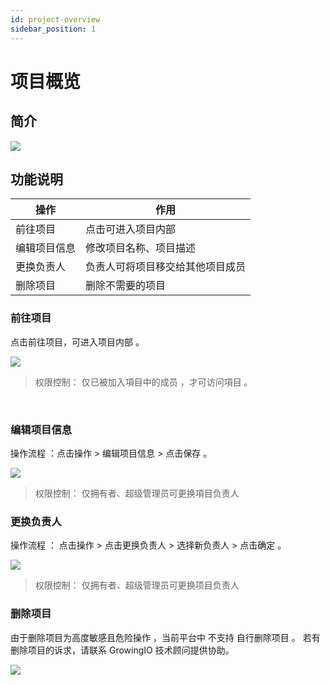 ```yaml
---
id: project-overview
sidebar_position: 1
---
```


# 项目概览

## 简介[](#jian-jie)

![](/img/assets-M2qbZInaXgdm8kkNosp-MkHAw35zOpUAKk8Gkij-MkHB27R_bgbDcdnHI1Timage.png)


## 功能说明[](#gong-neng-shuo-ming)

| 操作  | 作用  |
| --- | --- |
| 前往项目 | 点击可进入项目内部 |
| 编辑项目信息 | 修改项目名称、项目描述 |
| 更换负责人 | 负责人可将项目移交给其他项目成员 |
| 删除项目 | 删除不需要的项目 |


### 前往项目[](#qian-wang-xiang-mu)

点击前往项目，可进入项目内部 。

![](/img/assets-M2qbZInaXgdm8kkNosp-MkHAw35zOpUAKk8Gkij-MkHB74Z4qZwyZyVyaP-image.png)

> 权限控制： 仅已被加入項目中的成员 ，才可访问項目 。

​
### 编辑项目信息[](#bian-ji-xiang-mu-xin-xi)

操作流程 ：点击操作 > 编辑项目信息 > 点击保存 。

![](/img/assets-M2qbZInaXgdm8kkNosp-MkHAw35zOpUAKk8Gkij-MkHBC16OvJjReQwgkUtimage.png)

> 权限控制： 仅拥有者、超级管理员可更换項目负责人


### 更换负责人[](#geng-huan-fu-ze-ren)

操作流程 ： 点击操作 > 点击更换负责人 > 选择新负责人 \> 点击确定 。

![](/img/assets-M2qbZInaXgdm8kkNosp-MkHAw35zOpUAKk8Gkij-MkHBHGojX9wefK_F5iVimage.png)

> 权限控制： 仅拥有者、超级管理员可更换项目负责人


### 删除项目[](#shan-chu-xiang-mu)

由于删除项目为高度敏感且危险操作 ，当前平台中 不支持 自行删除项目 。 若有删除项目的诉求，请联系 GrowingIO 技术顾问提供协助。

![](/img/assets-M2qbZInaXgdm8kkNosp-MkHAw35zOpUAKk8Gkij-MkHBOs_OoFmFdC-flhpimage.png)
